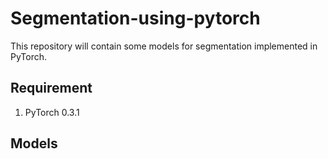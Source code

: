 # Segmentation-using-pytorch

This repository will contain some models for segmentation implemented in PyTorch. 

## Requirement
1. PyTorch 0.3.1

## Models
